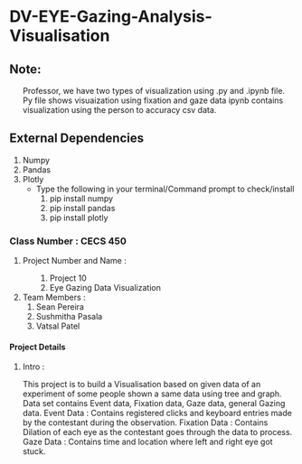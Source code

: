 # DV-EYE-Gazing-Analysis-Visualisation

## Note:
 <ol>
    <p> Professor, we have two types of visualization using .py and .ipynb file. 
      Py file shows visuaization using fixation and gaze data
      ipynb contains visualization using the person to accuracy csv data.  
  </p></ol>

## External Dependencies 
  <ol>
  <li>Numpy</li>
  <li>Pandas</li>
  <li>Plotly
    <ul>
      <li>Type the following in your terminal/Command prompt to check/install
      <ol>
      <li>pip install numpy</li>
      <li>pip install pandas</li>
      <li>pip install plotly</li>
      </ol></li></li>
    </ul>
  </ol>
  
###  Class Number : CECS 450 
  <ol>
    <li>Project Number and Name : 
    <ul>
          <ol>
          <li>Project 10</li>
          <li>Eye Gazing Data Visualization</li>
          </ol>
    </ul>
    </li>
    <li>Team Members : 
        <ol>
          <li>Sean Pereira</li>
          <li>Sushmitha Pasala</li>
          <li>Vatsal Patel</li>
        </ol>
      </li>
  </ol>
  
#### Project Details
  <ol>
    <li>Intro :<p>This project is to build a Visualisation based on given data of an experiment of some people shown a same data using tree and graph. Data set contains Event data, Fixation data, Gaze data, general Gazing data.
      Event Data : Contains registered clicks and keyboard entries made by the contestant during the observation.
      Fixation Data : Contains Dilation of each eye as the contestant goes through the data to process.
      Gaze Data : Contains time and location where left and right eye got stuck.</p></li>
  </ol>
